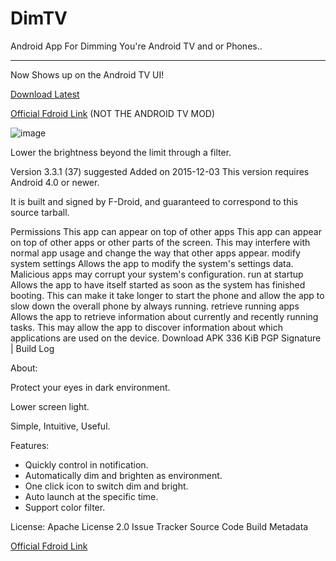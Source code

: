 # DimTV

Android App For Dimming You're Android TV and or Phones..

----
Now Shows up on the Android TV UI!

[Download Latest](https://github.com/MarshMeadow/DimTV/releases/download/1.0/1.0.apk)

[Official Fdroid Link](https://f-droid.org/en/packages/giraffine.dimmer/) (NOT THE ANDROID TV MOD)

![image](https://github.com/MarshMeadow/DimTV/assets/88599122/1a16547c-4f0b-40e4-939a-535a69699444)

Lower the brightness beyond the limit through a filter.

Version 3.3.1 (37) suggested Added on 2015-12-03
This version requires Android 4.0 or newer.

It is built and signed by F-Droid, and guaranteed to correspond to this source tarball.

Permissions
This app can appear on top of other apps
This app can appear on top of other apps or other parts of the screen. This may interfere with normal app usage and change the way that other apps appear.
modify system settings
Allows the app to modify the system's settings data. Malicious apps may corrupt your system's configuration.
run at startup
Allows the app to have itself started as soon as the system has finished booting. This can make it take longer to start the phone and allow the app to slow down the overall phone by always running.
retrieve running apps
Allows the app to retrieve information about currently and recently running tasks. This may allow the app to discover information about which applications are used on the device.
Download APK 336 KiB PGP Signature | Build Log

About:

Protect your eyes in dark environment.

Lower screen light.

Simple, Intuitive, Useful.

Features:

* Quickly control in notification.
* Automatically dim and brighten as environment.
* One click icon to switch dim and bright.
* Auto launch at the specific time.
* Support color filter.

License: Apache License 2.0 Issue Tracker Source Code Build Metadata

[Official Fdroid Link](https://f-droid.org/en/packages/giraffine.dimmer/)
